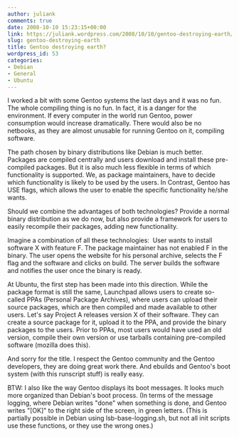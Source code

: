 ```yaml
---
author: juliank
comments: true
date: 2008-10-10 15:23:15+00:00
link: https://juliank.wordpress.com/2008/10/10/gentoo-destroying-earth/
slug: gentoo-destroying-earth
title: Gentoo destroying earth?
wordpress_id: 53
categories:
- Debian
- General
- Ubuntu
---
```


I worked a bit with some Gentoo systems the last days and it was no fun. The whole compiling thing is no fun. In fact, it is a danger for the environment. If every computer in the world run Gentoo, power consumption would increase dramatically. There would also be no netbooks, as they are almost unusable for running Gentoo on it, compiling software.

The path chosen by binary distributions like Debian is much better. Packages are compiled centrally and users download and install these pre-compiled packages. But it is also much less flexible in terms of which functionality is supported. We, as package maintainers, have to decide which functionality is likely to be used by the users. In Contrast, Gentoo has USE flags, which allows the user to enable the specific functionality he/she wants.

Should we combine the advantages of both technologies? Provide a normal binary distribution as we do now, but also provide a framework for users to easily recompile their packages, adding new functionality.

Imagine a combination of all these technologies:  User wants to install software X with feature F. The package maintainer has not enabled F in the binary. The user opens the website for his personal archive, selects the F flag and the software and clicks on build. The server builds the software and notifies the user once the binary is ready.

At Ubuntu, the first step has been made into this direction. While the package format is still the same, Launchpad allows users to create so-called PPAs (Personal Package Archives), where users can upload their source packages, which are then compiled and made available to other users. Let's say Project A releases version X of their software. They can create a source package for it, upload it to the PPA, and provide the binary packages to the users. Prior to PPAs, most users would have used an old version, compile their own version or use tarballs containing pre-compiled software (mozilla does this).

And sorry for the title. I respect the Gentoo community and the Gentoo developers, they are doing great work there. And ebuilds and Gentoo's boot system (with this runscript stuff) is really easy.

BTW: I also like the way Gentoo displays its boot messages. It looks much more organized than Debian's boot process. (In terms of the message logging, where Debian writes "done" when something is done, and Gentoo writes "[OK]" to the right side of the screen, in green letters. (This is partially possible in Debian using lsb-base-logging.sh, but not all init scripts use these functions, or they use the wrong ones.)

